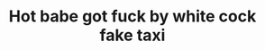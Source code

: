 ---
layout: post
title: Hot babe got fuck by white cock fake taxi
duration: '06:53'
view: 320
rate: 2
video: 'https://flashservice.xvideos.com/embedframe/24514685'
category:
 - gorgeous
 - rough
 - curvy
 - busty
 - outdoor
 - blonde
 - stunning
tags: 
 - sucked
 - fucked
 - big-tits
priority: 0.9
changefreq: daily
---